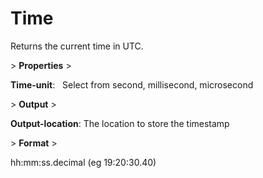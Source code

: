 # Time

Returns the current time in UTC.

&gt; **Properties**
&gt; 

**Time-unit**:   Select from second, millisecond, microsecond

&gt; **Output**
&gt; 

**Output-location**: The location to store the timestamp

&gt; **Format**
&gt; 

hh:mm:ss.decimal (eg 19:20:30.40)